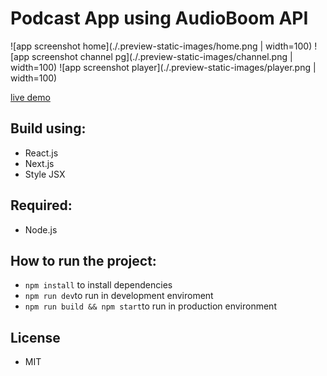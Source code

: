 # Podcast App using AudioBoom API

![app screenshot home](./.preview-static-images/home.png | width=100)
![app screenshot channel pg](./.preview-static-images/channel.png | width=100)
![app screenshot player](./.preview-static-images/player.png | width=100)

[live demo](https://podcast-player-nextjs.vercel.app/)

## Build using:

- React.js
- Next.js
- Style JSX

## Required:

- Node.js

## How to run the project:

- `npm install` to install dependencies
- `npm run dev`to run in development enviroment
- `npm run build && npm start`to run in production environment

## License

- MIT
